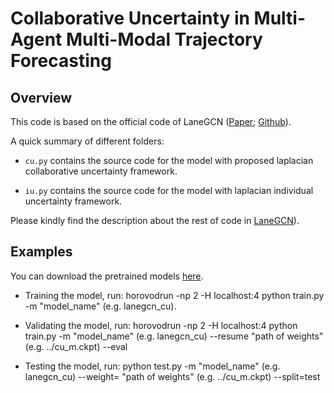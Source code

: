 # Collaborative Uncertainty in Multi-Agent Multi-Modal Trajectory Forecasting

## Overview

This code is based on the official code of LaneGCN ([Paper](https://arxiv.org/pdf/2007.13732.pdf); [Github](https://github.com/uber-research/LaneGCN)).

A quick summary of different folders:

- `cu.py` contains the source code for the model with proposed laplacian collaborative uncertainty framework.

- `iu.py` contains the source code for the model with laplacian individual uncertainty framework.

Please kindly find the description about the rest of code in [LaneGCN](https://github.com/uber-research/LaneGCN)).

## Examples

You can download the pretrained models [here](https://drive.google.com/file/d/16rDvZxoMyKjoIRfpaaANvySgfHe9ncK3/view?usp=sharing).

- Training the model, run: horovodrun -np 2 -H localhost:4 python train.py -m "model_name" (e.g. lanegcn_cu).

- Validating the model, run: horovodrun -np 2 -H localhost:4 python train.py -m "model_name" (e.g. lanegcn_cu) --resume "path of weights" (e.g. ../cu_m.ckpt) --eval

- Testing the model, run: python test.py -m "model_name" (e.g. lanegcn_cu) --weight= "path of weights" (e.g. ../cu_m.ckpt) --split=test